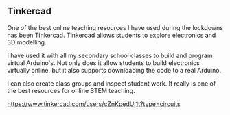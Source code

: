 ## Tinkercad

One of the best online teaching resources I have used during the lockdowns has been Tinkercad. Tinkercad allows students to explore electronics and 3D modelling.

I have used it with all my secondary school classes to build and program virtual Arduino's. Not only does it allow students to build electronics virtually online, but it also supports downloading the code to a real Arduino.

I can also create class groups and inspect student work. It really is one of the best resources for online STEM teaching.

https://www.tinkercad.com/users/cZnKpedUj1t?type=circuits
